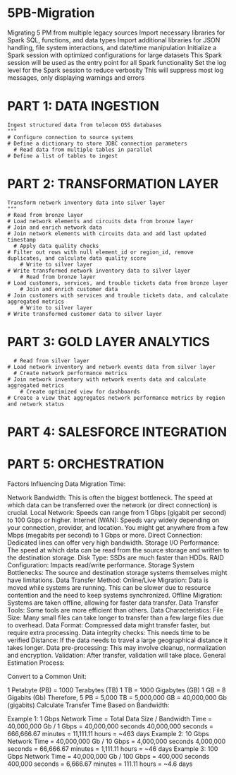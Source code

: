 # 5PB-Migration
Migrating 5 PM from multiple legacy sources
Import necessary libraries for Spark SQL, functions, and data types
Import additional libraries for JSON handling, file system interactions, and date/time manipulation
Initialize a Spark session with optimized configurations for large datasets
This Spark session will be used as the entry point for all Spark functionality
Set the log level for the Spark session to reduce verbosity
This will suppress most log messages, only displaying warnings and errors

# PART 1: DATA INGESTION
    Ingest structured data from telecom OSS databases
    """
    # Configure connection to source systems
    # Define a dictionary to store JDBC connection parameters
      # Read data from multiple tables in parallel
    # Define a list of tables to ingest

# PART 2: TRANSFORMATION LAYER
    Transform network inventory data into silver layer
    """
    # Read from bronze layer
    # Load network elements and circuits data from bronze layer
    # Join and enrich network data
    # Join network elements with circuits data and add last updated timestamp
      # Apply data quality checks
    # Filter out rows with null element_id or region_id, remove duplicates, and calculate data quality score
        # Write to silver layer
    # Write transformed network inventory data to silver layer
        # Read from bronze layer
    # Load customers, services, and trouble tickets data from bronze layer
        # Join and enrich customer data
    # Join customers with services and trouble tickets data, and calculate aggregated metrics
        # Write to silver layer
    # Write transformed customer data to silver layer

  # PART 3: GOLD LAYER ANALYTICS
      # Read from silver layer
    # Load network inventory and network events data from silver layer
      # Create network performance metrics
    # Join network inventory with network events data and calculate aggregated metrics
        # Create optimized view for dashboards
    # Create a view that aggregates network performance metrics by region and network status

# PART 4: SALESFORCE INTEGRATION

# PART 5: ORCHESTRATION

Factors Influencing Data Migration Time:

Network Bandwidth: This is often the biggest bottleneck. The speed at which data can be transferred over the network (or direct connection) is crucial.
Local Network: Speeds can range from 1 Gbps (gigabit per second) to 100 Gbps or higher.
Internet (WAN): Speeds vary widely depending on your connection, provider, and location. You might get anywhere from a few Mbps (megabits per second) to 1 Gbps or more.
Direct Connection: Dedicated lines can offer very high bandwidth.
Storage I/O Performance: The speed at which data can be read from the source storage and written to the destination storage.
Disk Type: SSDs are much faster than HDDs.
RAID Configuration: Impacts read/write performance.
Storage System Bottlenecks: The source and destination storage systems themselves might have limitations.
Data Transfer Method:
Online/Live Migration: Data is moved while systems are running. This can be slower due to resource contention and the need to keep systems synchronized.
Offline Migration: Systems are taken offline, allowing for faster data transfer.
Data Transfer Tools: Some tools are more efficient than others.
Data Characteristics:
File Size: Many small files can take longer to transfer than a few large files due to overhead.
Data Format: Compressed data might transfer faster, but require extra processing.
Data integrity checks: This needs time to be verified
Distance: If the data needs to travel a large geographical distance it takes longer.
Data pre-processing: This may involve cleanup, normalization and encryption.
Validation: After transfer, validation will take place.
General Estimation Process:

Convert to a Common Unit:

1 Petabyte (PB) = 1000 Terabytes (TB)
1 TB = 1000 Gigabytes (GB)
1 GB = 8 Gigabits (Gb)
Therefore, 5 PB = 5,000 TB = 5,000,000 GB = 40,000,000 Gb (gigabits)
Calculate Transfer Time Based on Bandwidth:

Example 1: 1 Gbps Network
Time = Total Data Size / Bandwidth
Time = 40,000,000 Gb / 1 Gbps = 40,000,000 seconds
40,000,000 seconds = 666,666.67 minutes = 11,111.11 hours = ~463 days
Example 2: 10 Gbps Network
Time = 40,000,000 Gb / 10 Gbps = 4,000,000 seconds
4,000,000 seconds = 66,666.67 minutes = 1,111.11 hours = ~46 days
Example 3: 100 Gbps Network
Time = 40,000,000 Gb / 100 Gbps = 400,000 seconds
400,000 seconds = 6,666.67 minutes = 111.11 hours = ~4.6 days
